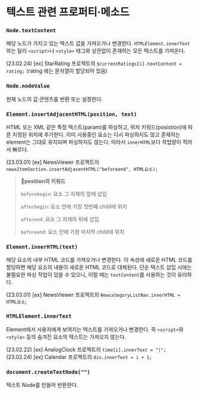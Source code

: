 # 텍스트 관련 프로퍼티·메소드

### `Node.textContent`

해당 노드가 가지고 있는 텍스트 값을 가져오거나 변경한다. `HTMLElement.innerText`와는 달리 `<script>`나 `<style>` 태그와 상관없이 존재하는 모든 텍스트를 가져온다.

(23.02.24) [ex] StarRating 프로젝트의 `$currentRatings[i].textContent = rating;` (rating 에는 문자열이 할당되어 있음)

### `Node.nodeValue`

현재 노드의 값·콘텐츠를 반환 또는 설정한다.

### `Element.insertAdjacentHTML(position, text)`

HTML 또는 XML 같은 특정 텍스트(param)를 파싱하고, 위치 키워드(posistion)에 따른 지정된 위치에 추가한다. 이미 사용중인 요소는 다시 파싱하지도 않고 존재하는 element는 그대로 유지되며 파싱하지도 않는다. 따라서 `innerHTML`보다 작업량이 적어서 빠르다.

(23.03.01) [ex] NewsViewer 프로젝트의 `newsItemSection.insertAdjacentHTML("beforeend", HTML요소);`

> **📌position의 키워드**
>
> `beforebegin`: 요소 그 자체의 앞에 삽입
>
> `afterbegin`: 요소 안에 가장 첫번째 child에 위치
>
> `afterend`: 요소 그 자체의 뒤에 삽입
>
> `beforeend`: 요소 안에 가장 마지막 child에 위치

### `Element.innerHTML(text)`

해당 요소의 내부 HTML 코드를 가져오거나 변경한다. 이 속성에 새로운 HTML 코드를 할당하면 해당 요소의 내용이 새로운 HTML 코드로 대체된다. 단순 텍스트 삽입 시에는 불필요한 파싱 작업이 있을 수 있으니, 이럴 때는 `textContent`를 사용하는 것이 유리하다.

(23.03.01) [ex] NewsViewer 프로젝트의 `NewcategoryListNav.innerHTML = HTML요소`;

### `HTMLElement.innerText`

Element에서 사용자에게 보여지는 텍스트를 가져오거나 변경한다. 즉 `<script>`와 `<style>` 등의 숨겨진 요소의 텍스트는 가져오지 않는다.

(23.02.22) [ex] AnalogClock 프로젝트의 `time[i].innerText = "|";`
(23.02.24) [ex] Calendar 프로젝트의 `div.innerText = i + 1;`

### `document.createTextNode("")`

텍스트 Node를 만들어 반환한다.
